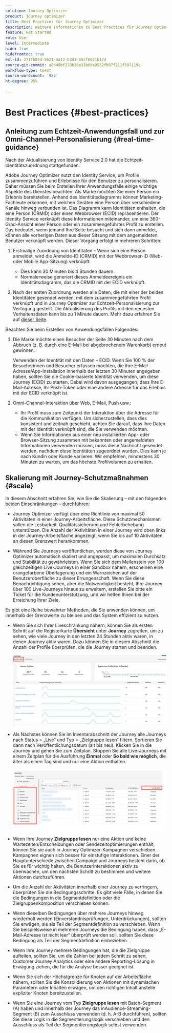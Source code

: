 ```yaml
---
solution: Journey Optimizer
product: journey optimizer
title: Best Practices für Journey Optimizer
description: Weitere Informationen zu Best Practices für Journey Optimizer
feature: Get Started
role: User
level: Intermediate
hide: true
hidefromtoc: true
exl-id: 271fb85d-5621-4a12-b3d1-65cf6021b174
source-git-commit: a8b49bf278b26a31b0da9532fb07f211f397119e
workflow-type: tm+mt
source-wordcount: '982'
ht-degree: 95%

---
```


# Best Practices {#best-practices}

## Anleitung zum Echtzeit-Anwendungsfall und zur Omni-Channel-Personalisierung {#real-time-guidance}

Nach der Aktualisierung von Identity Service 2.0 hat die Echtzeit-Identitätszuordnung stattgefunden.

Adobe Journey Optimizer nutzt den Identity Service, um Profile zusammenzuführen und Erlebnisse für den Benutzer zu personalisieren. Daher müssen Sie beim Erstellen Ihrer Anwendungsfälle einige wichtige Aspekte des Dienstes beachten. Als Marke möchten Sie einer Person ein Erlebnis bereitstellen. Anhand des Identitätsdiagramms können Marketing-Fachleute erkennen, mit welchen Geräten eine Person über verschiedene Kanäle hinweg verbunden ist. Das Diagramm kann Identitäten enthalten, die eine Person (CRMID) oder einen Webbrowser (ECID) repräsentieren. Der Identity Service verknüpft diese Informationen miteinander, um eine 360-Grad-Ansicht einer Person oder ein zusammengeführtes Profil zu erstellen. Das bedeutet, wenn jemand Ihre Seite besucht und sich dann anmeldet, können alle vorherigen Daten aus dieser Sitzung mit dem angemeldeten Benutzer verknüpft werden. Dieser Vorgang erfolgt in mehreren Schritten:

1. Erstmalige Zuordnung von Identitäten – Wenn sich eine Person anmeldet, wird die Anmelde-ID (CRMID) mit der Webbrowser-ID (Web- oder Mobile App-Sitzung) verknüpft:

   * Dies kann 30 Minuten bis 4 Stunden dauern.
   * Normalerweise generiert dieses Anmeldeereignis ein Identitätsdiagramm, das die CRMID mit der ECID verknüpft.

1. Nach der ersten Zuordnung werden alle Daten, die mit einer der beiden Identitäten gesendet werden, mit dem zusammengeführten Profil verknüpft und in Journey Optimizer zur Echtzeit-Personalisierung zur Verfügung gestellt. Die Aktualisierung des Profils mit den neuesten Verhaltensdaten kann bis zu 1 Minute dauern. Mehr dazu erfahren Sie auf [dieser Seite](https://experienceleague.adobe.com/docs/experience-platform/ingestion/streaming/overview.html?lang=de).

Beachten Sie beim Erstellen von Anwendungsfällen Folgendes:

1. Die Marke möchte einen Besucher der Seite 30 Minuten nach dem Abbruch (z. B. durch eine E-Mail bei abgebrochenem Warenkorb) erneut gewinnen.

   Verwenden der Identität mit den Daten – ECID. Wenn Sie 100 % der Besucherinnen und Besucher erfassen möchten, die ihre E-Mail-Adresse/App-Installation innerhalb der letzten 30 Minuten angegeben haben, sollten Sie die Cookie-basierte Identität verwenden, um diese Journey (ECID) zu starten. Dabei wird davon ausgegangen, dass Ihre E-Mail-Adresse, Ihr Push-Token oder eine andere Adresse für das Erlebnis mit der ECID verknüpft ist.

1. Omni-Channel-Interaktion über Web, E-Mail, Push usw.:

   * Ihr Profil muss zum Zeitpunkt der Interaktion über die Adresse für die Kommunikation verfügen. Um sicherzustellen, dass dies konsistent und zeitnah geschieht, achten Sie darauf, dass Ihre Daten mit der Identität verknüpft sind, die Sie verwenden möchten.
   * Wenn Sie Informationen aus einer neu installierten App- oder Browser-Sitzung zusammen mit bekannten oder angemeldeten Informationen verwenden müssen, muss diese Nachricht gesendet werden, nachdem diese Identitäten zugeordnet wurden. Dies kann je nach Kundin oder Kunde variieren. Wir empfehlen, mindestens 30 Minuten zu warten, um das höchste Profilvolumen zu erhalten.

## Skalierung mit Journey-Schutzmaßnahmen {#scale}

In diesem Abschnitt erfahren Sie, wie Sie die Skalierung – mit den folgenden beiden Einschränkungen – durchführen:

* Journey Optimizer verfügt über eine Richtlinie von maximal 50 Aktivitäten in einer Journey-Arbeitsfläche. Diese Schutzmechanismen sollen die Lesbarkeit, Qualitätssicherung und Fehlerbehebung unterstützen. Die Anzahl der Aktivitäten in einer Journey wird oben links in der Journey-Arbeitsfläche angezeigt, wenn Sie bis auf 10 Aktivitäten an diesen Grenzwert herankommen.

* Während Sie Journeys veröffentlichen, werden diese von Journey Optimizer automatisch skaliert und angepasst, um maximalen Durchsatz und Stabilität zu gewährleisten. Wenn Sie sich dem Meilenstein von 100 gleichzeitigen Live-Journeys in einer Sandbox nähern, erscheinen eine orangefarbene Überlagerung und ein Warnzeichen auf der Benutzeroberfläche zu dieser Errungenschaft. Wenn Sie diese Benachrichtigung sehen, aber die Notwendigkeit besteht, Ihre Journey über 100 Live-Journeys hinaus zu erweitern, erstellen Sie bitte ein Ticket für die Kundenunterstützung, und wir helfen Ihnen bei der Erreichung Ihrer Ziele.

<!--DOCAC-10977

* As you publish journeys, Journey Optimizer automatically scales and adjusts to ensure maximum throughput and stability. As you near the milestone of 500 live journeys at one time in a sandbox, you will see an orange overlay and warning sign appear in the interface on this achievement. If you see this notification and have a need to extend your journeys beyond 500 live journeys at a time, please create a ticket for customer care and we will help you reach your goals.-->


Es gibt eine Reihe bewährter Methoden, die Sie anwenden können, um innerhalb der Grenzwerte zu bleiben und das System effizient zu nutzen.

* Wenn Sie sich Ihrer Liveschränkung nähern, können Sie als ersten Schritt auf die Registerkarte **Übersicht** unter **Journey** zugreifen, um zu sehen, wie viele Journey in den letzten 24 Stunden aktiv waren, in denen Journey aktiv waren. Dazu können Sie in diesem Abschnitt die Anzahl der Profile überprüfen, die die Journey starten und beenden.

  ![](assets/journey-guardrails2.png)

* Als Nächstes können Sie im Inventarabschnitt der Journey alle Journeys nach Status = „Live“ und Typ = „Zielgruppe lesen“ filtern. Sortieren Sie dann nach Veröffentlichungsdatum (alt bis neu). Klicken Sie in die Journey und gehen Sie zum Zeitplan. Stoppen Sie alle Live-Journeys mit einem Zeitplan für die Ausführung **Einmal** oder **So bald wie möglich**, die älter als einen Tag sind und nur eine Aktion enthalten.

  ![](assets/journey-guardrails1.png)

* Wenn Ihre Journey **Zielgruppe lesen** nur eine Aktion und keine Wartezeiten/Entscheidungen oder Sendezeitoptimierungen enthält, können Sie sie auch in Journey Optimizer-Kampagnen verschieben. Kampagnen eignen sich besser für einstufige Interaktionen. Einer der Hauptunterschiede zwischen Campaign und Journeys besteht darin, ob Sie es für wichtig halten, die Benutzerinteraktionen aktiv zu überwachen, um den nächsten Schritt zu bestimmen und weitere Aktionen durchzuführen.
* Um die Anzahl der Aktivitäten innerhalb einer Journey zu verringern, überprüfen Sie die Bedingungsschritte. Es gibt viele Fälle, in denen Sie die Bedingungen in die Segmentdefinition oder die Zielgruppenkomposition verschieben können.
* Wenn dieselben Bedingungen über mehrere Journeys hinweg wiederholt werden (Einverständnisprüfungen, Unterdrückungen), sollten Sie erwägen, sie als Teil der Segmentdefinition zu verschieben. Wenn Sie beispielsweise in mehreren Journeys die Bedingung haben, dass „E-Mail-Adresse ist nicht leer“ überprüft werden soll, sollten Sie diese Bedingung als Teil der Segmentdefinition einbeziehen.
* Wenn Ihre Journey mehrere Bedingungen hat, die die Zielgruppe aufteilen, sollten Sie, um die Zahlen bei jedem Schritt zu sehen, Customer Journey Analytics oder eine andere Reporting-Lösung in Erwägung ziehen, die für die Analyse besser geeignet ist.
* Wenn Sie sich der Höchstgrenze für Knoten auf der Arbeitsfläche nähern, sollten Sie die Konsolidierung von Aktionen mit dynamischen Parametern oder Inhalten erwägen, um den richtigen Inhalt anstelle expliziter Knoten bereitzustellen.

* Wenn Sie eine Journey vom Typ **Zielgruppe lesen** mit Batch-Segment (A) haben und innerhalb der Journey das inAudience-Streaming-Segment (B) zum Ausschluss verwenden (d. h. A-B durchführen), sollten Sie diese Logik in die Segmentierungslogik verschieben und den Ausschluss als Teil der Segmentierungslogik selbst verwenden.